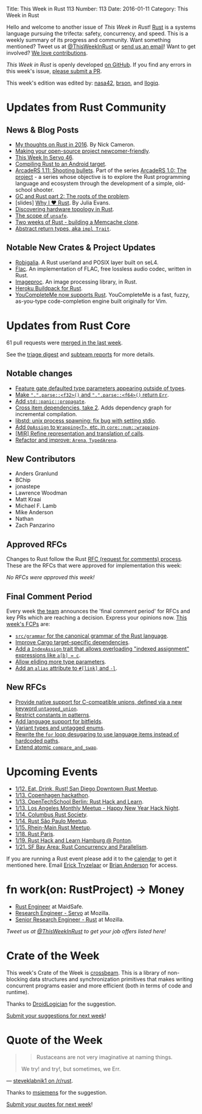 Title: This Week in Rust 113
Number: 113
Date: 2016-01-11
Category: This Week in Rust

Hello and welcome to another issue of *This Week in Rust*!
[Rust](http://rust-lang.org) is a systems language pursuing the trifecta:
safety, concurrency, and speed. This is a weekly summary of its progress and
community. Want something mentioned? Tweet us at [@ThisWeekInRust](https://twitter.com/ThisWeekInRust) or [send us an
email](mailto:corey@octayn.net?subject=This%20Week%20in%20Rust%20Suggestion)!
Want to get involved? [We love
contributions](https://github.com/rust-lang/rust/blob/master/CONTRIBUTING.md).

*This Week in Rust* is openly developed [on GitHub](https://github.com/cmr/this-week-in-rust).
If you find any errors in this week's issue, [please submit a PR](https://github.com/cmr/this-week-in-rust/pulls).

This week's edition was edited by: [nasa42](https://github.com/nasa42), [brson](https://github.com/brson), and [llogiq](https://github.com/llogiq).


# Updates from Rust Community

## News & Blog Posts

* [My thoughts on Rust in 2016](http://www.ncameron.org/blog/my-thoughts-on-rust-in-2016/). By Nick Cameron.
* [Making your open-source project newcomer-friendly](https://manishearth.github.io/blog/2016/01/03/making-your-open-source-project-newcomer-friendly/).
* [This Week In Servo 46](http://blog.servo.org/2016/01/04/twis-46/).
* [Compiling Rust to an Android target](https://ghotiphud.github.io/rust/android/cross-compiling/2016/01/06/compiling-rust-to-android.html).
* [ArcadeRS 1.11: Shooting bullets](https://jadpole.github.io/arcaders/arcaders-1-11/). Part of the series [ArcadeRS 1.0: The project](https://jadpole.github.io/arcaders/arcaders-1-0/) - a series whose objective is to explore the Rust programming language and ecosystem through the development of a simple, old-school shooter.
* [GC and Rust part 2: The roots of the problem](http://blog.pnkfx.org/blog/2016/01/01/gc-and-rust-part-2-roots-of-the-problem/).
* [slides] [Why I ❤ Rust](https://speakerdeck.com/jvns/why-i-rust). By Julia Evans.
* [Discovering hardware topology in Rust](http://nitschinger.at/Discovering-Hardware-Topology-in-Rust/).
* [The scope of `unsafe`](https://www.ralfj.de/blog/2016/01/09/the-scope-of-unsafe.html).
* [Two weeks of Rust - building a Memcache clone](http://www.matusiak.eu/numerodix/blog/2016/1/10/two-weeks-rust/).
* [Abstract return types, aka `impl Trait`](http://www.ncameron.org/blog/abstract-return-types-aka-%60impl-trait%60/).

## Notable New Crates & Project Updates

* [Robigalia](https://robigalia.org/). A Rust userland and POSIX layer built on seL4.
* [Flac](https://github.com/sourrust/flac). An implementation of FLAC, free lossless audio codec, written in Rust.
* [Imageproc](https://github.com/PistonDevelopers/imageproc). An image processing library, in Rust.
* [Heroku Buildpack for Rust](https://hoverbear.org/2016/01/04/Heroku-Rust-Buildpack/).
* [YouCompleteMe now supports Rust](http://blog.jwilm.io/youcompleteme-rust). YouCompleteMe is a fast, fuzzy, as-you-type code-completion engine built originally for Vim.

# Updates from Rust Core

61 pull requests were [merged in the last week][merged].

[merged]: https://github.com/issues?q=is%3Apr+org%3Arust-lang+is%3Amerged+merged%3A2016-01-04..2016-01-11

See the [triage digest][triage] and [subteam reports][subteam] for more details.

[triage]: https://internals.rust-lang.org/t/triage-digest-tue-jan-05-2016/3052
[subteam]: https://internals.rust-lang.org/t/subteam-reports-2016-01-08/3067

## Notable changes

* [Feature gate defaulted type parameters appearing outside of types](https://github.com/rust-lang/rust/pull/30724).
* [Make `".".parse::<f32>()` and `".".parse::<f64>()` return `Err`](https://github.com/rust-lang/rust/pull/30681).
* [Add `std::panic::propagate`](https://github.com/rust-lang/rust/pull/30557).
* [Cross item dependencies, take 2](https://github.com/rust-lang/rust/pull/30532). Adds dependency graph for incremental compilation.
* [libstd: unix process spawning: fix bug with setting stdio](https://github.com/rust-lang/rust/pull/30490).
* [Add `OpAssign` to `Wrapping<T>`, etc. in `core::num::wrapping`](https://github.com/rust-lang/rust/pull/30523).
* [[MIR] Refine representation and translation of calls](https://github.com/rust-lang/rust/pull/30481).
* [Refactor and improve: `Arena`, `TypedArena`](https://github.com/rust-lang/rust/pull/27807).
 
## New Contributors

* Anders Granlund
* BChip
* jonastepe
* Lawrence Woodman
* Matt Kraai
* Michael F. Lamb
* Mike Anderson
* Nathan
* Zach Panzarino

## Approved RFCs

Changes to Rust follow the Rust [RFC (request for comments)
process](https://github.com/rust-lang/rfcs#rust-rfcs). These
are the RFCs that were approved for implementation this week:

*No RFCs were approved this week!*

## Final Comment Period

Every week [the team](https://rust-lang.org/team.html) announces the
'final comment period' for RFCs and key PRs which are reaching a
decision. Express your opinions now. [This week's FCPs][fcp] are:

[fcp]: https://github.com/issues?utf8=%E2%9C%93&q=is%3Apr+org%3Arust-lang+label%3Afinal-comment-period+is%3Aopen

* [`src/grammar` for the canonical grammar of the Rust language](https://github.com/rust-lang/rfcs/pull/1331).
* [Improve Cargo target-specific dependencies](https://github.com/rust-lang/rfcs/pull/1361).
* [Add a `IndexAssign` trait that allows overloading "indexed assignment" expressions like `a[b] = c`](https://github.com/rust-lang/rfcs/pull/1129).
* [Allow eliding more type parameters](https://github.com/rust-lang/rfcs/pull/1196).
* [Add an `alias` attribute to `#[link]` and `-l`](https://github.com/rust-lang/rfcs/pull/1296).

## New RFCs

* [Provide native support for C-compatible unions, defined via a new keyword `untagged_union`](https://github.com/rust-lang/rfcs/pull/1444).
* [Restrict constants in patterns](https://github.com/rust-lang/rfcs/pull/1445).
* [Add language support for bitfields](https://github.com/rust-lang/rfcs/pull/1449).
* [Variant types and untagged enums](https://github.com/rust-lang/rfcs/pull/1450).
* [Rewrite the `for` loop desugaring to use language items instead of hardcoded paths](https://github.com/rust-lang/rfcs/pull/1457).
* [Extend atomic `compare_and_swap`](https://github.com/rust-lang/rfcs/pull/1443).

# Upcoming Events

* [1/12. Eat, Drink, Rust! San Diego Downtown Rust Meetup](http://www.meetup.com/San-Diego-Rust/events/227308164/).
* [1/13. Copenhagen hackathon](https://cph.rs/).
* [1/13. OpenTechSchool Berlin: Rust Hack and Learn](http://www.meetup.com/opentechschool-berlin/).
* [1/13. Los Angeles Monthly Meetup - Happy New Year Hack Night](http://www.meetup.com/Rust-Los-Angeles/events/227438139/).
* [1/14. Columbus Rust Society](http://www.meetup.com/columbus-rs/).
* [1/14. Rust São Paulo Meetup](http://www.meetup.com/Rust-Sao-Paulo-Meetup/events/227499416/).
* [1/15. Rhein-Main Rust Meetup](http://www.meetup.com/de/Rust-Rhein-Main/events/227808685/).
* [1/18. Rust Paris](http://www.meetup.com/Rust-Paris).
* [1/19. Rust Hack and Learn Hamburg @ Ponton](http://www.meetup.com/Rust-Meetup-Hamburg/events/227838367/).
* [1/21. SF Bay Area: Rust Concurrency and Parallelism](http://www.meetup.com/Rust-Bay-Area/events/227841778/).

If you are running a Rust event please add it to the [calendar] to get
it mentioned here. Email [Erick Tryzelaar][erickt] or [Brian
Anderson][brson] for access.

[calendar]: https://www.google.com/calendar/embed?src=apd9vmbc22egenmtu5l6c5jbfc%40group.calendar.google.com
[erickt]: mailto:erick.tryzelaar@gmail.com
[brson]: mailto:banderson@mozilla.com

# fn work(on: RustProject) -> Money

* [Rust Engineer](http://maidsafe.net/rust_engineer.html) at MaidSafe.
* [Research Engineer - Servo](https://careers.mozilla.org/en-US/position/ozy21fwU) at Mozilla.
* [Senior Research Engineer - Rust](https://careers.mozilla.org/en-US/position/o0H41fww) at Mozilla.

*Tweet us at [@ThisWeekInRust](https://twitter.com/ThisWeekInRust) to get your job offers listed here!*

# Crate of the Week

This week's Crate of the Week is [crossbeam](https://crates.io/crates/crossbeam). This is a library of non-blocking data structures and synchronization primitives that makes writing concurrent programs easier and more efficient (both in terms of code and runtime).

Thanks to [DroidLogician](https://users.rust-lang.org/users/droidlogician) for the suggestion.

[Submit your suggestions for next week][submit_crate]!

[submit_crate]: https://users.rust-lang.org/t/crate-of-the-week/2704

# Quote of the Week

>> Rustaceans are not very imaginative at naming things.
>
> We try! and try!, but sometimes, we Err.

— [steveklabnik1 on /r/rust](https://www.reddit.com/r/rust/comments/3zledh/concurrency_in_rust/cyn4352).

Thanks to [msiemens](https://users.rust-lang.org/users/msiemens) for the suggestion.

[Submit your quotes for next week][submit]!

[submit]: http://users.rust-lang.org/t/twir-quote-of-the-week/328
